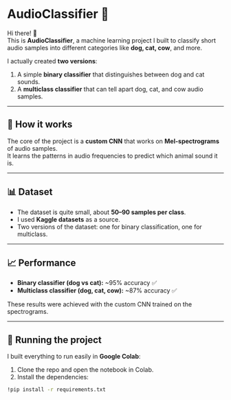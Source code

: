 # AudioClassifier 🎵

Hi there! 👋  
This is **AudioClassifier**, a machine learning project I built to classify short audio samples into different categories like **dog, cat, cow**, and more.  

I actually created **two versions**:  
1. A simple **binary classifier** that distinguishes between dog and cat sounds.  
2. A **multiclass classifier** that can tell apart dog, cat, and cow audio samples.  

---

## 🧠 How it works

The core of the project is a **custom CNN** that works on **Mel-spectrograms** of audio samples.  
It learns the patterns in audio frequencies to predict which animal sound it is.  

---

## 📊 Dataset

- The dataset is quite small, about **50–90 samples per class**.  
- I used **Kaggle datasets** as a source.  
- Two versions of the dataset: one for binary classification, one for multiclass.

---

## 📈 Performance

- **Binary classifier (dog vs cat):** ~95% accuracy ✅  
- **Multiclass classifier (dog, cat, cow):** ~87% accuracy ✅  

These results were achieved with the custom CNN trained on the spectrograms.

---

## 🚀 Running the project

I built everything to run easily in **Google Colab**:

1. Clone the repo and open the notebook in Colab.  
2. Install the dependencies:
```bash
!pip install -r requirements.txt
